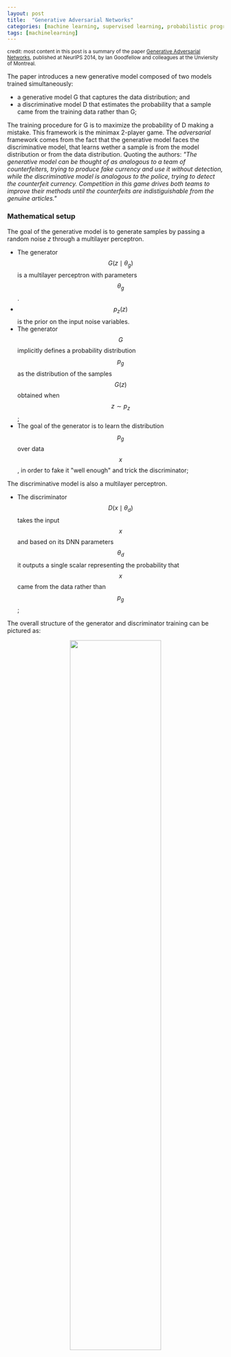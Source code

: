 ```yaml
---
layout: post
title:  "Generative Adversarial Networks"
categories: [machine learning, supervised learning, probabilistic programming]
tags: [machinelearning]
---
```


<small>credit: most content in this post is a summary of the paper [Generative Adversarial Networks](https://arxiv.org/abs/1406.2661), published at NeurIPS 2014, by Ian Goodfellow and colleagues at the Unviersity of Montreal.</small>

The paper introduces a new generative model composed of two models trained simultaneously:
- a generative model G that captures the data distribution; and
- a discriminative model D that estimates the probability that a sample came from the training data rather than G;

The training procedure for G is to maximize the probability of D making a mistake. This framework is the minimax 2-player game. The *adversarial* framework comes from the fact that the generative model faces the discriminative model, that learns wether a sample is from the model distribution or from the data distribution. Quoting the authors: *"The generative model can be thought of as analogous to a team of counterfeiters, trying to produce fake currency and use it without detection, while the discriminative model is analogous to the police, trying to detect the counterfeit currency. Competition in this game drives both teams to improve their methods until the counterfeits are indistiguishable from the genuine articles."*

### Mathematical setup

The goal of the generative model is to generate samples by passing a random noise $z$ through a multilayer perceptron.
- The generator $$ G(z \mid \theta_g)$$ is a multilayer perceptron with parameters $$\theta_g$$.
- $$p_z(z)$$ is the prior on the input noise variables.
- The generator $$G$$ implicitly defines a probability distribution $$p_g$$ as the distribution of the samples $$G(z)$$ obtained when $$z \sim p_z$$;
- The goal of the generator is to learn the distribution $$p_g$$ over data $$x$$, in order to fake it "well enough" and trick the discriminator;

The discriminative model is also a multilayer perceptron.
- The discriminator $$D(x \mid \theta_d)$$ takes the input $$x$$ and based on its DNN parameters $$\theta_d$$ it outputs a single scalar representing the probability that $$x$$ came from the data rather than $$p_g$$;

The overall structure of the generator and discriminator training can be pictured as:

<p align="center"><img width="65%" height="65%" src="/assets/Generative-Adversarial-Networks/GAN.png"/><br/>
<small>The GAN model (image credit: Benjamin Striner, lecture notes CMU 11-785)</small></p>

### Loss and minimax challenge

We train the discriminator $$D$$ to best guess the source of the data, i.e. maximize the probability to assign the correct label to the training example and samples from $$G$$. 

We train the generator $$G$$ simultaneously to minimize $$1-D((G(z)))$$, i.e. be able to fake the data well enough. In practice, $$D$$ and $$G$$ are playing a two-player minimax game with value function $$V(G,D)$$:

<p align="center"><img width="70%" height="70%" src="/assets/Generative-Adversarial-Networks/minimax_loss.png"/></p>

The loss function is a sum of two penalization terms:
- on the first term we optimise the discriminator, such that on the long run, we expect all real inputs (drawn from the data, ie $$x \sim p_{data}$$) to be as correct as possible;
- on the second term we optimise the discriminator and discriminator, such that on the long run, we expect all fake inputs (generated by the discriminator, ie $$z \sim p_z$$) to be also as correct as possible;  

Finally, notice there is a $$log$$ term added to both expected value terms. This is because the objective function is the product of multiple probabilities, in this case $$D(x) * (1-D(G(z)))$$. Adding the $$log$$ makes the optimisation return the same optima --- as $$log$$ is monotonic --- while making it faster and more numerical stable. We also add the expectation term to the loss because we want to minimize the loss that we expect after several samples (law of large numbers). Thus:

$$
\mathbb{E} \left[ log(D(x) * (1-D(G(z)))) \right] = \mathbb{E} \left[ log(D(x)) \right] + \mathbb{E} \left[ log(1-D(G(z))) \right]
$$
 
In section 4 (theoretical results) the authors show that indeed, when given enough capacity to the discriminator and generator, it is possible to retrieve the data generating distribution. In practice, it shows that this minimax game has a global optimum for $$p_g = p_{data}$$, and therefore the loss function can be optimized.


### Challenge: different convergence speed in the optimization of Generator and Discriminator

Because the objective function is much simpler, the discriminator trains much faster than the discriminator. To overcome it, training is performed by alternating between $$k$$ steps of optimizing $$D$$ and one step of optimizing $$G$$. The underlying rationale is that "early in learning, when $$G$$ is poor, $$D$$ can reject samples with high confidence because they are clearly different from the training data. In this case,  $$log(1 − D(G(z)))$$ saturates.

### Challenge: saturation of discriminator loss

The loss equation may not provide sufficient gradient for $$G$$ to learn well. Early in learning, when $$G$$ is poor, $$D$$ can reject samples with high confidence because they are clearly different from the training data. In this case, $$log(1 − D(G(z)))$$ saturates. Saturation means it's not updating . Which means it is on some kind of a local minimum rather than in the desired global minima. In practice this means that this term of the loss function will not provide any signal (gradients) for the update of the loss, making it useless. I.e. when the discriminator performs significantly better than the generator, the updates to the discriminator are either inaccurate, or disappear.

This leads to two main problems:
- mathematically, the update of the parameters is none or very small, so the stepping in the loss landscape is very slow;
- computationally, arithmetic operations over very small values lead to incorrect (or "always zero") results due to insufficient floating point precision in the processor (typically 16 or 32 bits); 

The work around suggested by the authors is to change the algorithm for training the generator, and instead of minimizing $$\log(1 − D(G(z)))$$, they maximize $$\log D(G(z))$$ so that the optimisation landscape "provides much stronger gradients early in training". See the pseudocode at the end of this post for a clearer explanation.


### Challenge: Mode collapse

This challenge was not part of the original publication, and it was not discovered until later. In a regular scenario, we want GANs to generate a range of outputs, or ideally, a new random valid output for every random input to the generator. Instead, it may happen that **sometimes we have a monotonous output, i.e. a range of very similar outputs**. This phenomenon is called Mode Collapse and is [detailled in this paper](https://arxiv.org/abs/2012.09673) as: "This event occurs when the model can only fit a few modes of the data distribution, while ignoring the majority of them". In this article they propose a workaround using second-order gradient information. However, this is a field of intense research and several solutions have been proposed, to name a few: a different loss function (Wasserstein loss), [Unrolled GANs](https://arxiv.org/pdf/1611.02163.pdf) that incorporates current and future discriminator's classification in the loss function (so that generator can't over optimize for a single discriminator), [Conditional GANs](https://arxiv.org/abs/1411.1784), [VQ-VAEs](https://arxiv.org/abs/2202.01987), etc...

### Training algorithm

This final training algorithm is the following:

<p align="center"><img width="70%" height="70%" src="/assets/Generative-Adversarial-Networks/GAN_algorithm.png"/></p>

